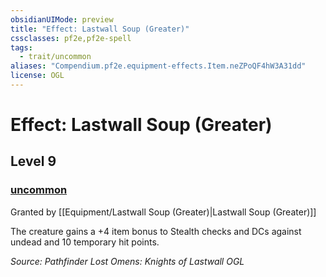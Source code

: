 ```yaml
---
obsidianUIMode: preview
title: "Effect: Lastwall Soup (Greater)"
cssclasses: pf2e,pf2e-spell
tags:
  - trait/uncommon
aliases: "Compendium.pf2e.equipment-effects.Item.neZPoQF4hW3A31dd"
license: OGL
---
```

# Effect: Lastwall Soup (Greater)
## Level 9
### [uncommon](uncommon "Uncommon Rarity Trait")






Granted by [[Equipment/Lastwall Soup (Greater)|Lastwall Soup (Greater)]]

The creature gains a +4 item bonus to Stealth checks and DCs against undead and 10 temporary hit points.

*Source: Pathfinder Lost Omens: Knights of Lastwall*
*OGL*